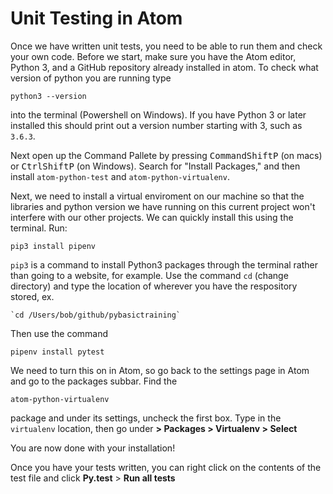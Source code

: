 # Unit Testing in Atom

Once we have written unit tests, you need to be able to run them and check your own code.
Before we start, make sure you have the Atom editor, Python 3, and a GitHub repository already installed in atom.
To check what version of python you are running type 
```
python3 --version
```
into the terminal (Powershell on Windows). If you have Python 3 or later installed this should print out a version number starting with 3, such as `3.6.3`.

Next open up the Command Pallete by pressing <kbd>Command</kbd><kbd>Shift</kbd><kbd>P</kbd> (on macs) or <kbd>Ctrl</kbd><kbd>Shift</kbd><kbd>P</kbd> (on Windows). Search for "Install Packages," and then install `atom-python-test` and `atom-python-virtualenv`.

Next, we need to install a virtual enviroment on our machine so that the libraries and python version we have running on this current project won't interfere with our other projects. We can quickly install this using the terminal. 
Run: 
```
pip3 install pipenv
```
`pip3` is a command to install Python3 packages through the terminal rather than going to a website, for example. Use the command `cd` (change directory) and type the location of wherever you have the respository stored, ex. 
```
`cd /Users/bob/github/pybasictraining`
```
Then use the command 
```
pipenv install pytest
```

We need to turn this on in Atom, so go back to the settings page in Atom and go to the packages subbar. Find the 
```
atom-python-virtualenv
```
package and under its settings, uncheck the first box. Type in the `virtualenv` location, then go under **> Packages > Virtualenv > Select**

You are now done with your installation!

Once you have your tests written, you can right click on the contents of the test file and click **Py.test** > **Run all tests**
